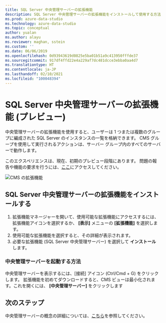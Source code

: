 ```yaml
---
title: SQL Server 中央管理サーバーの拡張機能
description: SQL Server 中央管理サーバーの拡張機能をインストールして使用する方法について説明します。 サーバーをグループ化し、そのグループにアクションを適用する拡張機能です。
ms.prod: azure-data-studio
ms.technology: azure-data-studio
ms.topic: conceptual
author: yualan
ms.author: alayu
ms.reviewer: maghan, sstein
ms.custom: ''
ms.date: 06/06/2019
ms.openlocfilehash: 0d93943619d0825e5ba01b51a9c413950fffde37
ms.sourcegitcommit: 917df4ffd22e4a229af7dc481dcce3ebba0aa4d7
ms.translationtype: HT
ms.contentlocale: ja-JP
ms.lasthandoff: 02/10/2021
ms.locfileid: "100048394"
---
```

# <a name="sql-server-central-management-servers-extension-preview"></a>SQL Server 中央管理サーバーの拡張機能 (プレビュー)

中央管理サーバーの拡張機能を使用すると、ユーザーは 1 つまたは複数のグループに編成された SQL Server のインスタンスの一覧を格納できます。 CMS グループを使用して実行されるアクションは、サーバー グループ内のすべてのサーバーで動作します。

このエクスペリエンスは、現在、初期のプレビュー段階にあります。 問題の報告や機能の要求を行うには、[ここ](https://github.com/microsoft/azuredatastudio/issues)にアクセスしてください。

![CMS の拡張機能](media/sql-server-cms-extension/cms-list.png)

## <a name="install-the-sql-server-central-management-servers-extension"></a>SQL Server 中央管理サーバーの拡張機能をインストールする

1. 拡張機能マネージャーを開いて、使用可能な拡張機能にアクセスするには、拡張機能アイコンを選択するか、 **[表示]** メニューの **[拡張機能]** を選択します。
2. 使用可能な拡張機能を選択すると、その詳細が表示されます。
3. 必要な拡張機能 (SQL Server 中央管理サーバー) を選択して **インストール** します。

### <a name="how-do-i-start-central-management-servers"></a>中央管理サーバーを起動する方法

 中央管理サーバーを表示するには、[接続] アイコン (Ctrl/Cmd + G) をクリックします。 拡張機能を初めてダウンロードすると、CMS ビューは最小化されます。これを開くには、 **[中央管理サーバー]** をクリックします

## <a name="next-steps"></a>次のステップ

中央管理サーバーの概念の詳細については、[こちら](../../ssms/register-servers/create-a-central-management-server-and-server-group.md)を参照してください。
